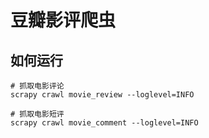 # 豆瓣影评爬虫

## 如何运行
```
# 抓取电影评论
scrapy crawl movie_review --loglevel=INFO

# 抓取电影短评
scrapy crawl movie_comment --loglevel=INFO
```
